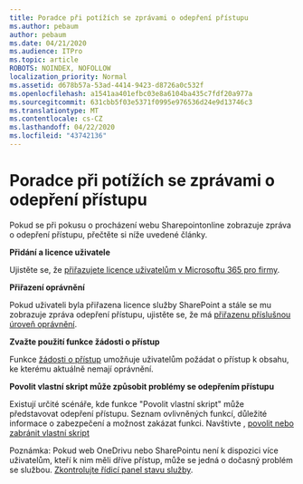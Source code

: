 ```yaml
---
title: Poradce při potížích se zprávami o odepření přístupu
ms.author: pebaum
author: pebaum
ms.date: 04/21/2020
ms.audience: ITPro
ms.topic: article
ROBOTS: NOINDEX, NOFOLLOW
localization_priority: Normal
ms.assetid: d678b57a-53ad-4414-9423-d8726a0c532f
ms.openlocfilehash: a1541aa401efbc03e8a6104ba435c7fdf20a977a
ms.sourcegitcommit: 631cbb5f03e5371f0995e976536d24e9d13746c3
ms.translationtype: MT
ms.contentlocale: cs-CZ
ms.lasthandoff: 04/22/2020
ms.locfileid: "43742136"
---
```

# <a name="troubleshoot-access-denied-messages"></a>Poradce při potížích se zprávami o odepření přístupu

Pokud se při pokusu o procházení webu Sharepointonline zobrazuje zpráva o odepření přístupu, přečtěte si níže uvedené články.

**Přidání a licence uživatele**

Ujistěte se, že [přiřazujete licence uživatelům v Microsoftu 365 pro firmy](https://docs.microsoft.com/office365/admin/subscriptions-and-billing/assign-licenses-to-users?view=o365-worldwide&amp;tabs=One).

**Přiřazení oprávnění**

Pokud uživateli byla přiřazena licence služby SharePoint a stále se mu zobrazuje zpráva odepření přístupu, ujistěte se, že má [přiřazenu příslušnou úroveň oprávnění](https://docs.microsoft.com/sharepoint/understanding-permission-levels).

**Zvažte použití funkce žádosti o přístup**

Funkce [žádosti o přístup](https://support.office.com/article/Set-up-and-manage-access-requests-94B26E0B-2822-49D4-929A-8455698654B3) umožňuje uživatelům požádat o přístup k obsahu, ke kterému aktuálně nemají oprávnění. 

**Povolit vlastní skript může způsobit problémy se odepřením přístupu**

Existují určité scénáře, kde funkce "Povolit vlastní skript" může představovat odepření přístupu. Seznam ovlivněných funkcí, důležité informace o zabezpečení a možnost zakázat funkci. Navštivte , [povolit nebo zabránit vlastní skript](https://docs.microsoft.com/sharepoint/allow-or-prevent-custom-script)

Poznámka: Pokud web OneDrivu nebo SharePointu není k dispozici více uživatelům, kteří k nim měli dříve přístup, může se jedná o dočasný problém se službou. [Zkontrolujte řídicí panel stavu služby](https://portal.office.com/adminportal/home#/servicehealth).


  

